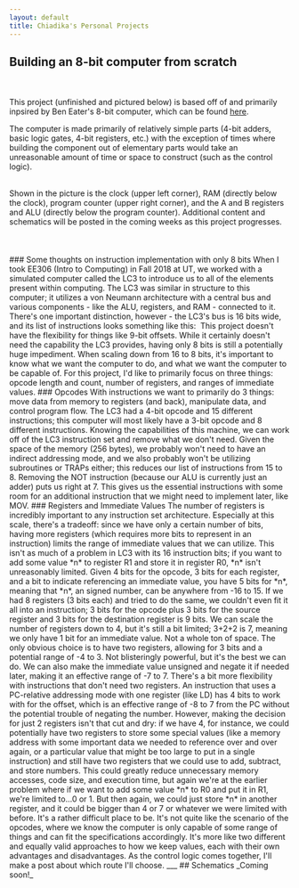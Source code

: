```yaml
---
layout: default
title: Chiadika's Personal Projects
---
```



## Building an 8-bit computer from scratch

<br><br>
This project (unfinished and pictured below) is based off of and 
primarily inpsired by Ben Eater's 
8-bit computer, 
which can be found 
[here](https://www.youtube.com/playlist?list=PLowKtXNTBypGqImE405J2565dvjafglHU).

The computer is made primarily of relatively simple parts (4-bit adders, 
basic logic gates, 4-bit registers, etc.) with the exception of 
times where building the component out of elementary parts would 
take an unreasonable amount of time or space to construct (such as the 
control logic).
<br><br>

<!--- pic here ---!>

Shown in the picture is the clock (upper left corner), RAM 
(directly below the clock), program counter (upper right 
corner), and the A and B registers and ALU (directly below the 
program counter). Additional content and schematics will be posted in 
the coming weeks as this project progresses.
<br><br>
<br><br>

### Some thoughts on instruction implementation with only 8 bits 
When I took EE306 (Intro to Computing) in Fall 2018 at UT, we worked 
with a simulated computer called the LC3 to introduce us to all of the 
elements present within computing. The LC3 was similar in structure to 
this computer; it utilizes a von Neumann architecture with a central 
bus and various components - like the ALU, registers, and RAM - 
connected to it. There's one important distinction, however - the LC3's 
bus is 16 bits wide, and its list of instructions looks something like 
this: <image>

This project doesn't have the flexibility for things like 9-bit 
offsets. While it certainly doesn't need the capability the LC3 
provides, having only 8 bits is still a potentially huge impediment. 
When scaling down from 16 to 8 bits, it's important to know what we want 
the computer to do, and what we want the computer to be capable of. For 
this project, I'd like to primarily focus on three things: opcode 
length and count, number of registers, and ranges of immediate values. 

### Opcodes
With instructions we want to primarily do 3 things: move data from 
memory to registers (and back), manipulate data, and control program 
flow. The LC3 had a 4-bit opcode and 15 different instructions; this 
computer will most likely have a 3-bit opcode and 8 different 
instructions. Knowing the capabilities of this machine, we can work off 
of the LC3 instruction set and remove what we don't need. 

Given the space of the memory (256 bytes), we probably won't need to 
have an indirect addressing mode, and we also probably won't be 
utilizing 
subroutines or TRAPs either; this reduces our list of instructions from 
15 to 8. 
Removing the NOT instruction (because our ALU is currently just an 
adder) puts us right at 7. This gives us the essential instructions with 
some room for an additional instruction that we might need to implement 
later, like MOV.  

### Registers and Immediate Values
The number of registers is incredibly important to any instruction set 
architecture. Especially at this scale, there's a tradeoff: since we 
have only a certain number of bits, having more registers (which 
requires more bits to represent in an instruction) limits the range of 
immediate values that we can utilize. This isn't as much of a problem in 
LC3 with its 16 instruction bits; if you want to add some value *n* to 
register R1 and store it in register R0, *n* isn't unreasonably limited. 
Given 4 bits for the opcode, 3 bits for each register, and a bit to 
indicate referencing an immediate value, you have 5 bits for *n*, 
meaning that *n*, an signed number, can be anywhere from -16 to 15. If 
we had 8 registers (3 bits each) and tried to do the same, we couldn't 
even fit it all into an instruction; 3 bits for the opcode plus 3 bits 
for the source register and 3 bits for the destination register is 9 
bits. We can scale the number of registers down to 4, but it's still a 
bit limited; 3+2+2 is 7, meaning we only have 1 bit for an immediate 
value. Not a whole ton of space. The only obvious choice is to have two 
registers, allowing for 3 bits and a potential range of -4 to 3. Not 
blisteringly powerful, but it's the best we can do. We can also make the 
immediate value unsigned and negate it if needed later, making it an 
effective range of -7 to 7. 

There's a bit more flexibility with instructions that don't need two 
registers. An instruction that uses a PC-relative addressing mode with 
one register (like LD) has 4 bits to work with for the offset, which is 
an effective range of -8 to 7 from the PC without the potential trouble 
of negating the number. 

However, making the decision for just 2 registers isn't that cut and 
dry: if we have 4, for instance, we could potentially have two 
registers to store some special values (like a memory address with some 
important data we needed to reference over and over again, or a 
particular value that might be too large to put in a single instruction) 
and still have two registers that we could use to add, subtract, and store 
numbers. This could greatly reduce unnecessary memory accesses, code 
size, and execution time, but again we're at the earlier problem where if we want to add some value *n* to R0 
and put it in R1, we're limited to...0 or 1. But then again, we could 
just store *n* in another register, and it could be bigger than 4 or 7 
or whatever we were limited with before.

It's a rather difficult place to be. It's not quite like the scenario 
of the opcodes, where we know the computer is only capable of some range 
of things and can fit the specifications accordingly. It's more like two 
different and equally valid approaches to how we keep values, each with 
their own advantages and disadvantages. As the control logic comes 
together, I'll make a post about which route I'll choose.

___ 
## Schematics

_Coming soon!_
